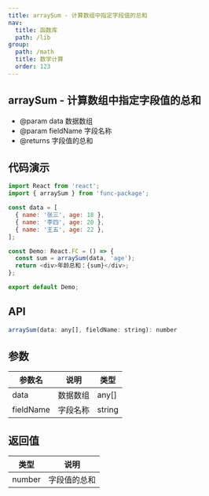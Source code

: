 ```yaml
---
title: arraySum - 计算数组中指定字段值的总和
nav:
  title: 函数库
  path: /lib
group:
  path: /math
  title: 数学计算
  order: 123
---
```


## arraySum - 计算数组中指定字段值的总和

 * @param data 数据数组
 * @param fieldName 字段名称
 * @returns 字段值的总和

## 代码演示

```js
import React from 'react';
import { arraySum } from 'func-package';

const data = [
  { name: '张三', age: 18 },
  { name: '李四', age: 20 },
  { name: '王五', age: 22 },
];

const Demo: React.FC = () => {
  const sum = arraySum(data, 'age');
  return <div>年龄总和：{sum}</div>;
};

export default Demo;
```

## API

```js
arraySum(data: any[], fieldName: string): number
```
## 参数

| 参数名    | 说明     | 类型   |
| --------- | -------- | ------ |
| data      | 数据数组 | any[]  |
| fieldName | 字段名称 | string |

## 返回值

| 类型   | 说明         |
| ------ | ------------ |
| number | 字段值的总和 |
